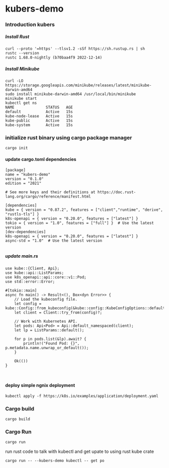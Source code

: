 # kubers-demo

### Introduction kubers 

##### Install Rust 

```
curl --proto '=https' --tlsv1.2 -sSf https://sh.rustup.rs | sh
rustc --version
rustc 1.68.0-nightly (b70baa4f9 2022-12-14)

```


##### Install Minikube 

```
curl -LO https://storage.googleapis.com/minikube/releases/latest/minikube-darwin-amd64
sudo install minikube-darwin-amd64 /usr/local/bin/minikube
minikube start 
kubectl get ns 
NAME              STATUS   AGE
default           Active   15s
kube-node-lease   Active   15s
kube-public       Active   15s
kube-system       Active   15s
```


### initialize rust binary using cargo package manager 

```
cargo init 
```

#### update cargo.toml dependencies 

```
[package]
name = "kubers-demo"
version = "0.1.0"
edition = "2021"

# See more keys and their definitions at https://doc.rust-lang.org/cargo/reference/manifest.html

[dependencies]
kube = { version = "0.87.2", features = ["client","runtime", "derive", "rustls-tls"] }
k8s-openapi = { version = "0.20.0", features = ["latest"] }
tokio = { version = "1.0", features = ["full"] }  # Use the latest version
[dev-dependencies]
k8s-openapi = { version = "0.20.0", features = ["latest"] }
async-std = "1.0"  # Use the latest version


```

##### update main.rs 

```
use kube::{Client, Api};
use kube::api::ListParams;
use k8s_openapi::api::core::v1::Pod;
use std::error::Error;

#[tokio::main]
async fn main() -> Result<(), Box<dyn Error>> {
    // Load the kubeconfig file.
    let config = kube::Config::from_kubeconfig(&kube::config::KubeConfigOptions::default()).await?;
    let client = Client::try_from(config)?;

    // Work with Kubernetes API.
    let pods: Api<Pod> = Api::default_namespaced(client);
    let lp = ListParams::default();

    for p in pods.list(&lp).await? {
        println!("Found Pod: {}", p.metadata.name.unwrap_or_default());
    }

    Ok(())
}



```

#### deploy simple ngnix deployment 
```
kubectl apply -f https://k8s.io/examples/application/deployment.yaml

```

### Cargo build 

```cargo build ```


### Cargo Run 

```cargo run ```

run rust code to talk with kubectl and get upate to using rust kube crate 

```cargo run -- --kubers-demo kubectl -- get po```

